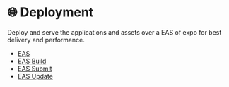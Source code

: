 # 🌐 Deployment

Deploy and serve the applications and assets over a EAS of expo for best delivery and performance.

- [EAS](https://docs.expo.dev/eas/)
- [EAS Build](https://docs.expo.dev/build/introduction/)
- [EAS Submit](https://docs.expo.dev/submit/introduction/)
- [EAS Update](https://docs.expo.dev/eas-update/introduction/)
